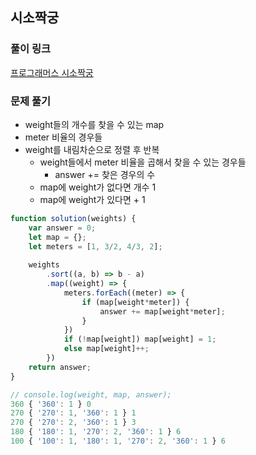 ## 시소짝궁

### 풀이 링크

[프로그래머스 시소짝궁](https://school.programmers.co.kr/learn/courses/30/lessons/152996)

### 문제 풀기

- weight들의 개수를 찾을 수 있는 map
- meter 비율의 경우들
- weight를 내림차순으로 정렬 후 반복
  - weight들에서 meter 비율을 곱해서 찾을 수 있는 경우들
    - answer += 찾은 경우의 수
  - map에 weight가 없다면 개수 1
  - map에 weight가 있다면 + 1

```javascript
function solution(weights) {
    var answer = 0;
    let map = {};
    let meters = [1, 3/2, 4/3, 2];
    
    weights
        .sort((a, b) => b - a)
        .map((weight) => {
            meters.forEach((meter) => {
                if (map[weight*meter]) {
                    answer += map[weight*meter];
                }
            })
            if (!map[weight]) map[weight] = 1;
            else map[weight]++;
        })
    return answer;
}
```

```javascript
// console.log(weight, map, answer);
360 { '360': 1 } 0
270 { '270': 1, '360': 1 } 1
270 { '270': 2, '360': 1 } 3
180 { '180': 1, '270': 2, '360': 1 } 6
100 { '100': 1, '180': 1, '270': 2, '360': 1 } 6
```

